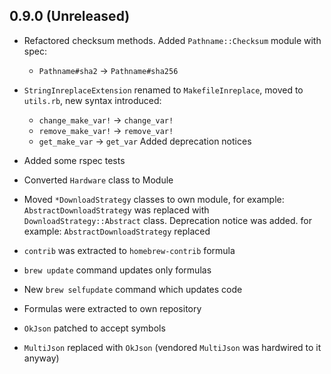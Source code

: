 ## 0.9.0 (Unreleased) ##

*  Refactored checksum methods. Added `Pathname::Checksum` module with
   spec:
      * `Pathname#sha2` -> `Pathname#sha256`
*  `StringInreplaceExtension` renamed to `MakefileInreplace`, moved to
   `utils.rb`, new syntax introduced:
      * `change_make_var!` -> `change_var!`
      * `remove_make_var!` -> `remove_var!`
      * `get_make_var`    -> `get_var`
   Added deprecation notices

*  Added some rspec tests

*  Converted `Hardware` class to Module

*  Moved `*DownloadStrategy` classes to own module, for example:
   `AbstractDownloadStrategy` was replaced with
   `DownloadStrategy::Abstract` class. Deprecation notice was added.
   for example: `AbstractDownloadStrategy` replaced

*  `contrib` was extracted to `homebrew-contrib` formula

*  `brew update` command updates only formulas

*  New `brew selfupdate` command which updates code

*  Formulas were extracted to own repository

*  `OkJson` patched to accept symbols

*  `MultiJson` replaced with `OkJson` (vendored `MultiJson` was hardwired to
   it anyway)
